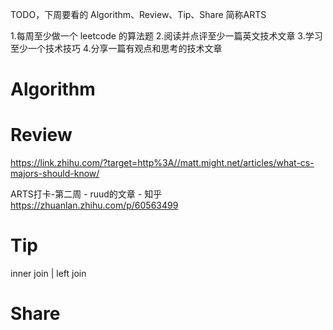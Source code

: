 TODO，下周要看的
Algorithm、Review、Tip、Share 简称ARTS

1.每周至少做一个 leetcode 的算法题 2.阅读并点评至少一篇英文技术文章 3.学习至少一个技术技巧 4.分享一篇有观点和思考的技术文章
# Algorithm

# Review

https://link.zhihu.com/?target=http%3A//matt.might.net/articles/what-cs-majors-should-know/

ARTS打卡-第二周 - ruud的文章 - 知乎
https://zhuanlan.zhihu.com/p/60563499


# Tip
inner join | left join

# Share
